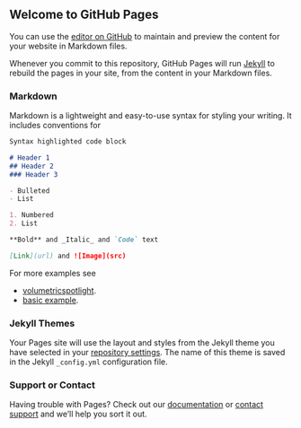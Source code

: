 ## Welcome to GitHub Pages

You can use the [editor on GitHub](https://github.com/i3ernie/three-volumetricspotlight/edit/main/README.md) to maintain and preview the content for your website in Markdown files.

Whenever you commit to this repository, GitHub Pages will run [Jekyll](https://jekyllrb.com/) to rebuild the pages in your site, from the content in your Markdown files.

### Markdown

Markdown is a lightweight and easy-to-use syntax for styling your writing. It includes conventions for

```markdown
Syntax highlighted code block

# Header 1
## Header 2
### Header 3

- Bulleted
- List

1. Numbered
2. List

**Bold** and _Italic_ and `Code` text

[Link](url) and ![Image](src)
```

For more examples see 
- [volumetricspotlight](https://i3ernie.github.io/three-volumetricspotlight/example/rgb.html).
- [basic example](https://i3ernie.github.io/three-volumetricspotlight/example/basic.html).

### Jekyll Themes

Your Pages site will use the layout and styles from the Jekyll theme you have selected in your [repository settings](https://github.com/i3ernie/three-volumetricspotlight/settings/pages). The name of this theme is saved in the Jekyll `_config.yml` configuration file.

### Support or Contact

Having trouble with Pages? Check out our [documentation](https://docs.github.com/categories/github-pages-basics/) or [contact support](https://support.github.com/contact) and we’ll help you sort it out.
